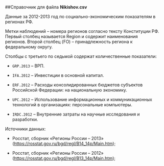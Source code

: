 ﻿##Справочник для файла **Nikishov.csv**

Данные за 2012-2013 год по социально-экономическим показателям в регионах РФ.

Метки наблюдений – номера регионов согласно тексту Конституции РФ. Первый столбец называется Region и содержит наименования регионов. Второй столбец (FO) – принадлежность региона к федеральному округу.

Столбцы с третьего по седьмой содержат количественные показатели:

* `GRP.2013` – ВРП.   

* `IFA.2012` – Инвестиции в основной капитал.   

* `ERF.2012` – Расходы консолидированных бюджетов субъектов Российской Федерации: на национальную экономику.   

* `UPC.2012` – Использование информационных и коммуникационных технологий в организациях: персональные компьютеры.  

* `IRDC.2012` – Внутренние затраты на научные исследования и разработки. 



Источники данных:

* Росстат, сборник «Регионы России – 2013» (https://rosstat.gov.ru/bgd/regl/B14_14p/Main.htm);

* Росстат, сборник «Регионы России – 2012» (https://rosstat.gov.ru/bgd/regl/B13_14p/Main.htm);